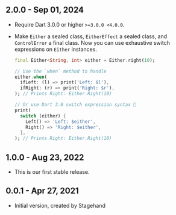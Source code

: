 ## 2.0.0 - Sep 01, 2024

- Require Dart 3.0.0 or higher `>=3.0.0 <4.0.0`.

- Make `Either` a sealed class, `EitherEffect` a sealed class, and `ControlError` a final class.
  Now you can use exhaustive switch expressions on `Either` instances.
  ```dart
  final Either<String, int> either = Either.right(10);
  
  // Use the `when` method to handle
  either.when(
    ifLeft: (l) => print('Left: $l'),
    ifRight: (r) => print('Right: $r'),
  ); // Prints Right: Either.Right(10)
  
  // Or use Dart 3.0 switch expression syntax 🤘
  print(
    switch (either) {
      Left() => 'Left: $either',
      Right() => 'Right: $either',
    },
  ); // Prints Right: Either.Right(10)
  ```

## 1.0.0 - Aug 23, 2022

- This is our first stable release.

## 0.0.1 - Apr 27, 2021

- Initial version, created by Stagehand
